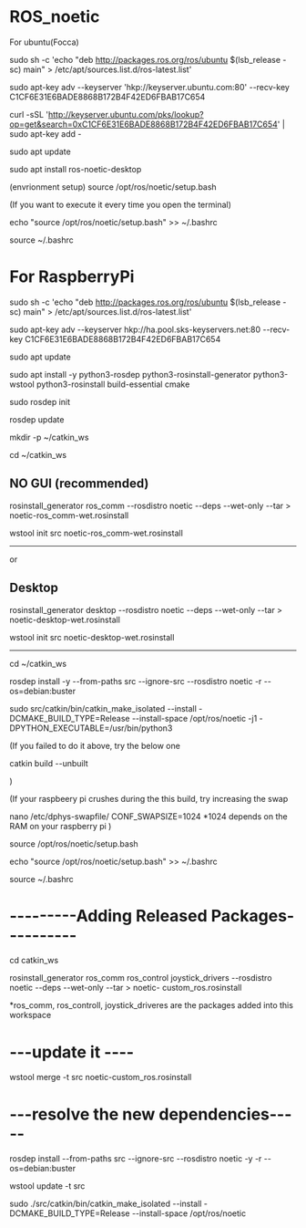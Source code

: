 # ROS_noetic

For ubuntu(Focca)

sudo sh -c 'echo "deb http://packages.ros.org/ros/ubuntu $(lsb_release -sc) main" > /etc/apt/sources.list.d/ros-latest.list'

sudo apt-key adv --keyserver 'hkp://keyserver.ubuntu.com:80' --recv-key C1CF6E31E6BADE8868B172B4F42ED6FBAB17C654

curl -sSL 'http://keyserver.ubuntu.com/pks/lookup?op=get&search=0xC1CF6E31E6BADE8868B172B4F42ED6FBAB17C654' | sudo apt-key add -

sudo apt update

sudo apt install ros-noetic-desktop

(envrionment setup)
source /opt/ros/noetic/setup.bash

(If you want to execute it every time you open the terminal)

echo "source /opt/ros/noetic/setup.bash" >> ~/.bashrc

source ~/.bashrc


# For RaspberryPi 

 sudo sh -c 'echo "deb http://packages.ros.org/ros/ubuntu $(lsb_release -sc) main" > /etc/apt/sources.list.d/ros-latest.list'

 sudo apt-key adv --keyserver hkp://ha.pool.sks-keyservers.net:80 --recv-key C1CF6E31E6BADE8868B172B4F42ED6FBAB17C654

 sudo apt update

 sudo apt install -y python3-rosdep python3-rosinstall-generator python3-wstool python3-rosinstall build-essential cmake

 sudo rosdep init
 
 rosdep update

 mkdir -p ~/catkin_ws
 
 cd ~/catkin_ws


NO GUI (recommended)
----------------------------------

 rosinstall_generator ros_comm --rosdistro noetic --deps --wet-only --tar > noetic-ros_comm-wet.rosinstall
 
 wstool init src noetic-ros_comm-wet.rosinstall
 

-------------------------------------
 
 
 or 
 
 
 Desktop
 ---------------------------------
 
 rosinstall_generator desktop --rosdistro noetic --deps --wet-only --tar > noetic-desktop-wet.rosinstall

 wstool init src noetic-desktop-wet.rosinstall

----------------------------------


 cd ~/catkin_ws
 
 rosdep install -y --from-paths src --ignore-src --rosdistro noetic -r --os=debian:buster

sudo src/catkin/bin/catkin_make_isolated --install -DCMAKE_BUILD_TYPE=Release --install-space /opt/ros/noetic -j1 -DPYTHON_EXECUTABLE=/usr/bin/python3

(If you failed to do it above, try  the below one

 catkin build --unbuilt
 
 )

(If your raspbeery pi crushes during the this build, try increasing the swap

 nano /etc/dphys-swapfile/
 CONF_SWAPSIZE=1024 
*1024 depends on the RAM on your raspberry pi
)

 source /opt/ros/noetic/setup.bash

 echo "source /opt/ros/noetic/setup.bash" >> ~/.bashrc

 source ~/.bashrc


# ---------Adding Released Packages----------

 cd catkin_ws

 rosinstall_generator ros_comm ros_control joystick_drivers --rosdistro noetic --deps --wet-only --tar > noetic-  custom_ros.rosinstall

*ros_comm, ros_controll, joystick_driveres are the packages added into this workspace

# ---update it ----

 wstool merge -t src noetic-custom_ros.rosinstall


# ---resolve the new dependencies-----

 rosdep install --from-paths src --ignore-src --rosdistro noetic -y -r --os=debian:buster

 wstool update -t src


 sudo ./src/catkin/bin/catkin_make_isolated --install -DCMAKE_BUILD_TYPE=Release --install-space /opt/ros/noetic

